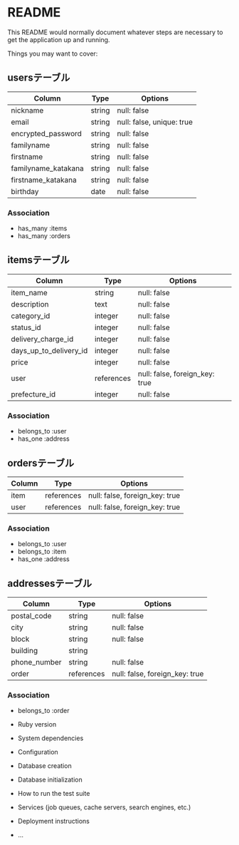 # README

This README would normally document whatever steps are necessary to get the
application up and running.

Things you may want to cover:

## usersテーブル
|Column|Type|Options|
|-------------------|--------|-------------------------|
|nickname           |string  |null: false              |
|email              |string  |null: false, unique: true|
|encrypted_password |string  |null: false              |
|familyname         |string  |null: false              |
|firstname          |string  |null: false              |
|familyname_katakana|string  |null: false              |
|firstname_katakana |string  |null: false              |
|birthday           |date    |null: false              |

### Association
- has_many :items
- has_many :orders

## itemsテーブル
|Column|Type|Options|
|----------------------|-----------|-----------------------------|
|item_name             |string     |null: false                   |
|description           |text       |null: false                   |
|category_id           |integer    |null: false                   |
|status_id             |integer    |null: false                   |
|delivery_charge_id    |integer    |null: false                   |
|days_up_to_delivery_id|integer    |null: false                   |
|price                 |integer    |null: false                   |
|user                  |references |null: false, foreign_key: true|
|prefecture_id         |integer    |null: false                   |

### Association
- belongs_to :user
- has_one :address

## ordersテーブル
|Column|Type      |Options                       |
|------|----------|------------------------------|
|item  |references|null: false, foreign_key: true|
|user  |references|null: false, foreign_key: true|

### Association
- belongs_to :user
- belongs_to :item
- has_one :address


## addressesテーブル
|Column       |Type       |Options    |
|-------------|-----------|-----------|
|postal_code  |string     |null: false|
|city         |string     |null: false|
|block        |string     |null: false|
|building     |string     |           |
|phone_number |string     |null: false|
|order        |references |null: false, foreign_key: true|

### Association
- belongs_to :order

* Ruby version

* System dependencies

* Configuration

* Database creation

* Database initialization

* How to run the test suite

* Services (job queues, cache servers, search engines, etc.)

* Deployment instructions

* ...
